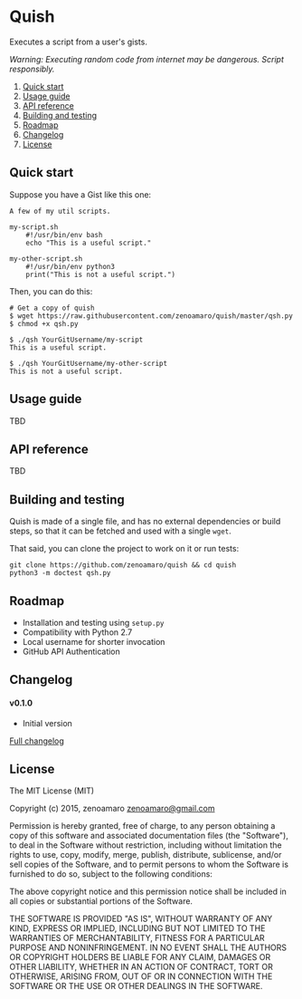 Quish
=====

Executes a script from a user's gists.

_Warning: Executing random code from internet may be dangerous. Script responsibly._

  1. [Quick start](#quick-start)
  2. [Usage guide](#usage-guide)
  3. [API reference](#api-reference)
  4. [Building and testing](#building-and-testing)
  5. [Roadmap](#roadmap)
  6. [Changelog](#changelog)
  7. [License](#license)


Quick start
-----------
Suppose you have a Gist like this one:

	A few of my util scripts.

	my-script.sh
		#!/usr/bin/env bash
		echo "This is a useful script."

	my-other-script.sh
		#!/usr/bin/env python3
		print("This is not a useful script.")

Then, you can do this:

    # Get a copy of quish
    $ wget https://raw.githubusercontent.com/zenoamaro/quish/master/qsh.py
    $ chmod +x qsh.py

	$ ./qsh YourGitUsername/my-script
	This is a useful script.

	$ ./qsh YourGitUsername/my-other-script
	This is not a useful script.


Usage guide
-----------
TBD


API reference
-------------
TBD


Building and testing
--------------------
Quish is made of a single file, and has no external dependencies or build steps, so that it can be fetched and used with a single `wget`.

That said, you can clone the project to work on it or run tests:

    git clone https://github.com/zenoamaro/quish && cd quish
    python3 -m doctest qsh.py


Roadmap
-------
  - Installation and testing using `setup.py`
  - Compatibility with Python 2.7
  - Local username for shorter invocation
  - GitHub API Authentication


Changelog
---------
#### v0.1.0
- Initial version

[Full changelog](CHANGELOG.md)


License
-------
The MIT License (MIT)

Copyright (c) 2015, zenoamaro <zenoamaro@gmail.com>

Permission is hereby granted, free of charge, to any person obtaining a copy of this software and associated documentation files (the "Software"), to deal in the Software without restriction, including without limitation the rights to use, copy, modify, merge, publish, distribute, sublicense, and/or sell copies of the Software, and to permit persons to whom the Software is furnished to do so, subject to the following conditions:

The above copyright notice and this permission notice shall be included in all copies or substantial portions of the Software.

THE SOFTWARE IS PROVIDED "AS IS", WITHOUT WARRANTY OF ANY KIND, EXPRESS OR IMPLIED, INCLUDING BUT NOT LIMITED TO THE WARRANTIES OF MERCHANTABILITY, FITNESS FOR A PARTICULAR PURPOSE AND NONINFRINGEMENT. IN NO EVENT SHALL THE AUTHORS OR COPYRIGHT HOLDERS BE LIABLE FOR ANY CLAIM, DAMAGES OR OTHER LIABILITY, WHETHER IN AN ACTION OF CONTRACT, TORT OR OTHERWISE, ARISING FROM, OUT OF OR IN CONNECTION WITH THE SOFTWARE OR THE USE OR OTHER DEALINGS IN THE SOFTWARE.